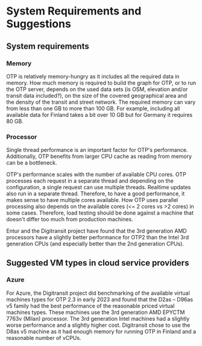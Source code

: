 # System Requirements and Suggestions

## System requirements

### Memory

OTP is relatively memory-hungry as it includes all the required data in memory. How much memory is required to build the graph for OTP, or to run the OTP server, depends on the used data sets (is OSM, elevation and/or transit data included?), on the size of the covered geographical area and the density of the transit and street network. The required memory can vary from less than one GB to more than 100 GB. For example, including all available data for Finland takes a bit over 10 GB but for Germany it requires 80 GB.

### Processor

Single thread performance is an important factor for OTP's performance. Additionally, OTP benefits from larger CPU cache as reading from memory can be a bottleneck.

OTP's performance scales with the number of available CPU cores. OTP processes each request in a separate thread and depending on the configuration, a single request can use multiple threads. Realtime updates also run in a separate thread. Therefore, to have a good performance, it makes sense to have multiple cores available. How OTP uses parallel processing also depends on the available cores (<= 2 cores vs >2 cores) in some cases. Therefore, load testing should be done against a machine that doesn't differ too much from production machines.

Entur and the Digitransit project have found that the 3rd generation AMD processors have a slightly better performance for OTP2 than the Intel 3rd generation CPUs (and especially better than the 2nd generation CPUs).

## Suggested VM types in cloud service providers

### Azure

For Azure, the Digitransit project did benchmarking of the available virtual machines types for OTP 2.3 in early 2023 and found that the D2as – D96as v5 family had the best performance of the reasonable priced virtual machines types. These machines use the 3rd generation AMD EPYCTM 7763v (Milan) processor. The 3rd generation Intel machines had a slightly worse performance and a slightly higher cost. Digitransit chose to use the D8as v5 machine as it had enough memory for running OTP in Finland and a reasonable number of vCPUs.
